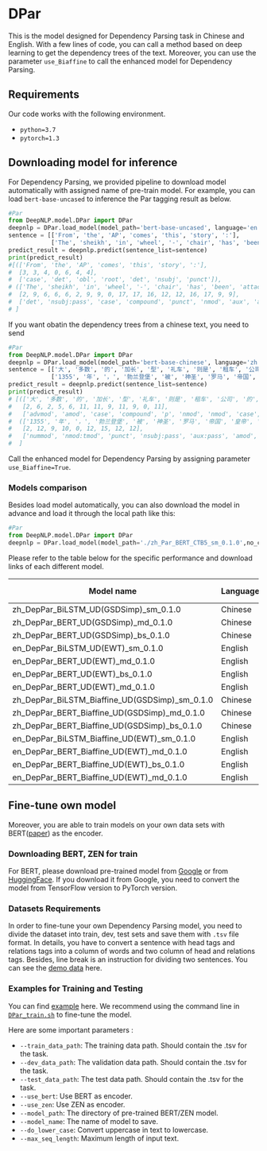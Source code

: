 # DPar
This is the model designed for Dependency Parsing task in Chinese and English. 
With a few lines of code, you can call a method based on deep learning to get the dependency trees of the text.
Moreover, you can use the parameter `use_Biaffine` to call the enhanced model for Dependency Parsing.

[comment]: <> (following the implementation of []&#40;https://www.aclweb.org/anthology/2020.coling-main.187/&#41; at COLING 2020.)

## Requirements
Our code works with the following environment.
* `python=3.7`
* `pytorch=1.3`

## Downloading model for inference
For Dependency Parsing, we provided pipeline to download model automatically with assigned name of pre-train model. For example, you can load `bert-base-uncased` to inference the Par tagging result as below.
```python
#Par
from DeepNLP.model.DPar import DPar
deepnlp = DPar.load_model(model_path='bert-base-uncased', language='en', use_Biaffine=False, local_rank=-1, no_cuda=False)
sentence = [['From', 'the', 'AP', 'comes', 'this', 'story', ':'], 
            ['The', 'sheikh', 'in', 'wheel', '-', 'chair', 'has', 'been', 'attacked', 'with', 'a', 'F', '-', '16', '-', 'launched', 'bomb', '.']]
predict_result = deepnlp.predict(sentence_list=sentence)
print(predict_result)
#[(['From', 'the', 'AP', 'comes', 'this', 'story', ':'], 
#  [3, 3, 4, 0, 6, 4, 4], 
#  ['case', 'det', 'obl', 'root', 'det', 'nsubj', 'punct']),
# (['The', 'sheikh', 'in', 'wheel', '-', 'chair', 'has', 'been', 'attacked', 'with', 'a', 'F', '-', '16', '-', 'launched', 'bomb', '.'], 
#  [2, 9, 6, 6, 6, 2, 9, 9, 0, 17, 17, 16, 12, 12, 16, 17, 9, 9],
#  ['det', 'nsubj:pass', 'case', 'compound', 'punct', 'nmod', 'aux', 'aux:pass', 'root', 'case', 'det', 'obl:npmod', 'punct', 'nummod', 'punct', 'amod', 'obl', 'punct'])
# ]
```

If you want obatin the dependency trees from a chinese text, you need to send 
```python
#Par
from DeepNLP.model.DPar import DPar
deepnlp = DPar.load_model(model_path='bert-base-chinese', language='zh', use_Biaffine=False, local_rank=-1, no_cuda=False)
sentence = [['大', '多数', '的', '加长', '型', '礼车', '则是', '租车', '公司', '的', '财产', '。'],
            ['1355', '年', '，', '勃兰登堡', '被', '神圣', '罗马', '帝国', '皇帝', '查理', '四世', '升', '为', '选侯', '国', '。']]
predict_result = deepnlp.predict(sentence_list=sentence)
print(predict_result)
# [(['大', '多数', '的', '加长', '型', '礼车', '则是', '租车', '公司', '的', '财产', '。'],
#   [2, 6, 2, 5, 6, 11, 11, 9, 11, 9, 0, 11],
#   ['advmod', 'amod', 'case', 'compound', 'p', 'nmod', 'nmod', 'case', 'root', 'punct']),
#  (['1355', '年', '，', '勃兰登堡', '被', '神圣', '罗马', '帝国', '皇帝', '查理', '四世', '升', '为', '选侯', '国', '。'],
#   [2, 12, 9, 10, 0, 12, 15, 12, 12],
#   ['nummod', 'nmod:tmod', 'punct', 'nsubj:pass', 'aux:pass', 'amod', 'nmod', 'nmod', 'nsubj', 'appos', 'flat:name', 'root', 'mark', 'compound', 'obj', 'punct'])
#  ]
```
Call the enhanced model for Dependency Parsing by assigning parameter `use_Biaffine=True`.

### Models comparison
Besides load model automatically, you can also download the model in advance and load it through the local path like this: 
```python
#Par
from DeepNLP.model.DPar import DPar
deepnlp = DPar.load_model(model_path='./zh_Par_BERT_CTB5_sm_0.1.0',no_cuda=False)
```
Please refer to the table below for the specific performance and download links of each different model.

| Model name | Language | Size | CPU/GPU Predict | CPU/GPU Train | Memory Size | Performance |
| --- | --- | --- | --- |  --- |  --- |  --- |
| zh_DepPar_BiLSTM_UD(GSDSimp)_sm_0.1.0 | Chinese | MB | it/s | it/s | GB | % |
| zh_DepPar_BERT_UD(GSDSimp)_md_0.1.0 | Chinese | MB | it/s | it/s | GB | % |
| zh_DepPar_BERT_UD(GSDSimp)_bs_0.1.0 | Chinese | MB | it/s | it/s | GB | % |
| en_DepPar_BiLSTM_UD(EWT)_sm_0.1.0 | English | MB | it/s | it/s | GB | % |
| en_DepPar_BERT_UD(EWT)_md_0.1.0  | English | MB | it/s | it/s | GB | % |
| en_DepPar_BERT_UD(EWT)_bs_0.1.0  | English | MB | it/s | it/s | GB | % |
| en_DepPar_BERT_UD(EWT)_md_0.1.0 | English | MB | it/s | it/s | GB | % |
| zh_DepPar_BiLSTM_Biaffine_UD(GSDSimp)_sm_0.1.0 | Chinese | MB | it/s | it/s | GB | % |
| zh_DepPar_BERT_Biaffine_UD(GSDSimp)_md_0.1.0 | Chinese | MB | it/s | it/s | GB | % |
| zh_DepPar_BERT_Biaffine_UD(GSDSimp)_bs_0.1.0 | Chinese | MB | it/s | it/s | GB | % |
| en_DepPar_BiLSTM_Biaffine_UD(EWT)_sm_0.1.0 | English | MB | it/s | it/s | GB | % |
| en_DepPar_BERT_Biaffine_UD(EWT)_md_0.1.0  | English | MB | it/s | it/s | GB | % |
| en_DepPar_BERT_Biaffine_UD(EWT)_bs_0.1.0  | English | MB | it/s | it/s | GB | % |
| en_DepPar_BERT_Biaffine_UD(EWT)_md_0.1.0 | English | MB | it/s | it/s | GB | % |


## Fine-tune own model
Moreover, you are able to train models on your own data sets with BERT([paper](https://www.aclweb.org/anthology/N19-1423/)) as the encoder.

[comment]: <> (or ZEN&#40;[paper]&#40;https://arxiv.org/abs/1911.00720&#41;&#41; as the encoder.)

### Downloading BERT, ZEN for train
For BERT, please download pre-trained model from [Google](https://github.com/google-research/bert) or from [HuggingFace](https://s3.amazonaws.com/models.huggingface.co/bert/bert-base-chinese.tar.gz). 
If you download it from Google, you need to convert the model from TensorFlow version to PyTorch version.

[comment]: <> (For ZEN, you can download the pre-trained model from [here]&#40;https://github.com/sinovation/ZEN&#41;.)

### Datasets Requirements
In order to fine-tune your own Dependency Parsing model, you need to divide the dataset into train, dev, test sets and save them with `.tsv` file format.
In details, you have to convert a sentence with head tags and relations tags into a column of words and two column of head and relations tags.
Besides, line break is an instruction for dividing two sentences.
You can see the [demo data](../../examples/DPar/data_demo) here.

### Examples for Training and Testing

You can find [example](../../examples/DPar/DPar_train.py) here. 
We recommend using the command line in [`DPar_train.sh`](./examples/DPar/DPar_train.sh) to fine-tune the model.

Here are some important parameters :

* `--train_data_path`: The training data path. Should contain the .tsv for the task.
* `--dev_data_path`: The validation data path. Should contain the .tsv for the task.
* `--test_data_path`: The test data path. Should contain the .tsv for the task.
* `--use_bert`: Use BERT as encoder.
* `--use_zen`: Use ZEN as encoder.
* `--model_path`: The directory of pre-trained BERT/ZEN model.
* `--model_name`: The name of model to save.
* `--do_lower_case`: Convert uppercase in text to lowercase.
* `--max_seq_length`: Maximum length of input text.


[comment]: <> (* `--ngram_length`: the max length of n-grams to be considered.)

[comment]: <> (* `--ngram_type`: use `av`, `dlg`, or `pmi` to construct the lexicon N.)

[comment]: <> (* `--av_threshold`: when using `av` to construct the lexicon N, n-grams whose AV score is lower than the threshold will be excluded from the lexicon N.)

[comment]: <> (* `--ngram_threshold`: n-grams whose frequency is lower than the threshold will be excluded from the lexicon N. Note that, when the threshold is set to 1, no n-gram is filtered out by its frequency. We therefore **DO NOT** recommend you to use 1 as the n-gram frequency threshold.)

